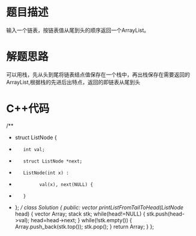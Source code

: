 # 题目描述
输入一个链表，按链表值从尾到头的顺序返回一个ArrayList。
# 解题思路
可以用栈，先从头到尾将链表结点值保存在一个栈中，再出栈保存在需要返回的ArrayList,根据栈的先进后出特点，返回的即链表从尾到头
# C++代码
/**
*  struct ListNode {
*        int val;
*        struct ListNode *next;
*        ListNode(int x) :
*              val(x), next(NULL) {
*        }
*  };
*/
class Solution {
public:
    vector<int> printListFromTailToHead(ListNode* head) {
        vector <int> Array;
        stack <int> stk;
        while(head!=NULL)
        {
            stk.push(head->val);
            head=head->next;
        }
        while(!stk.empty())
        {
            Array.push_back(stk.top());
            stk.pop();
        }
        return Array;
    }
};
